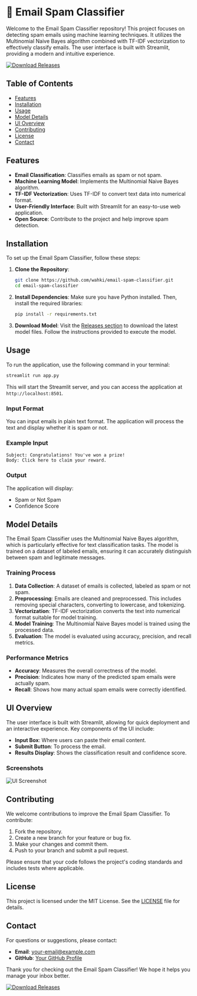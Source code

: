 # 📩 Email Spam Classifier

Welcome to the Email Spam Classifier repository! This project focuses on detecting spam emails using machine learning techniques. It utilizes the Multinomial Naive Bayes algorithm combined with TF-IDF vectorization to effectively classify emails. The user interface is built with Streamlit, providing a modern and intuitive experience.

[![Download Releases](https://img.shields.io/badge/Download%20Releases-blue?style=flat&logo=github)](https://github.com/wahki/email-spam-classifier/releases)

## Table of Contents

- [Features](#features)
- [Installation](#installation)
- [Usage](#usage)
- [Model Details](#model-details)
- [UI Overview](#ui-overview)
- [Contributing](#contributing)
- [License](#license)
- [Contact](#contact)

## Features

- **Email Classification**: Classifies emails as spam or not spam.
- **Machine Learning Model**: Implements the Multinomial Naive Bayes algorithm.
- **TF-IDF Vectorization**: Uses TF-IDF to convert text data into numerical format.
- **User-Friendly Interface**: Built with Streamlit for an easy-to-use web application.
- **Open Source**: Contribute to the project and help improve spam detection.

## Installation

To set up the Email Spam Classifier, follow these steps:

1. **Clone the Repository**:
   ```bash
   git clone https://github.com/wahki/email-spam-classifier.git
   cd email-spam-classifier
   ```

2. **Install Dependencies**:
   Make sure you have Python installed. Then, install the required libraries:
   ```bash
   pip install -r requirements.txt
   ```

3. **Download Model**:
   Visit the [Releases section](https://github.com/wahki/email-spam-classifier/releases) to download the latest model files. Follow the instructions provided to execute the model.

## Usage

To run the application, use the following command in your terminal:
```bash
streamlit run app.py
```

This will start the Streamlit server, and you can access the application at `http://localhost:8501`.

### Input Format

You can input emails in plain text format. The application will process the text and display whether it is spam or not.

### Example Input

```plaintext
Subject: Congratulations! You've won a prize!
Body: Click here to claim your reward.
```

### Output

The application will display:
- Spam or Not Spam
- Confidence Score

## Model Details

The Email Spam Classifier uses the Multinomial Naive Bayes algorithm, which is particularly effective for text classification tasks. The model is trained on a dataset of labeled emails, ensuring it can accurately distinguish between spam and legitimate messages.

### Training Process

1. **Data Collection**: A dataset of emails is collected, labeled as spam or not spam.
2. **Preprocessing**: Emails are cleaned and preprocessed. This includes removing special characters, converting to lowercase, and tokenizing.
3. **Vectorization**: TF-IDF vectorization converts the text into numerical format suitable for model training.
4. **Model Training**: The Multinomial Naive Bayes model is trained using the processed data.
5. **Evaluation**: The model is evaluated using accuracy, precision, and recall metrics.

### Performance Metrics

- **Accuracy**: Measures the overall correctness of the model.
- **Precision**: Indicates how many of the predicted spam emails were actually spam.
- **Recall**: Shows how many actual spam emails were correctly identified.

## UI Overview

The user interface is built with Streamlit, allowing for quick deployment and an interactive experience. Key components of the UI include:

- **Input Box**: Where users can paste their email content.
- **Submit Button**: To process the email.
- **Results Display**: Shows the classification result and confidence score.

### Screenshots

![UI Screenshot](https://via.placeholder.com/800x400.png?text=Email+Spam+Classifier+UI)

## Contributing

We welcome contributions to improve the Email Spam Classifier. To contribute:

1. Fork the repository.
2. Create a new branch for your feature or bug fix.
3. Make your changes and commit them.
4. Push to your branch and submit a pull request.

Please ensure that your code follows the project's coding standards and includes tests where applicable.

## License

This project is licensed under the MIT License. See the [LICENSE](LICENSE) file for details.

## Contact

For questions or suggestions, please contact:

- **Email**: your-email@example.com
- **GitHub**: [Your GitHub Profile](https://github.com/your-profile)

Thank you for checking out the Email Spam Classifier! We hope it helps you manage your inbox better.

[![Download Releases](https://img.shields.io/badge/Download%20Releases-blue?style=flat&logo=github)](https://github.com/wahki/email-spam-classifier/releases)